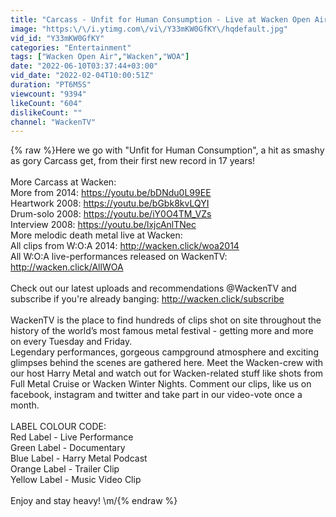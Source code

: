 ```yaml
---
title: "Carcass - Unfit for Human Consumption - Live at Wacken Open Air 2014"
image: "https:\/\/i.ytimg.com\/vi\/Y33mKW0GfKY\/hqdefault.jpg"
vid_id: "Y33mKW0GfKY"
categories: "Entertainment"
tags: ["Wacken Open Air","Wacken","WOA"]
date: "2022-06-10T03:37:44+03:00"
vid_date: "2022-02-04T10:00:51Z"
duration: "PT6M5S"
viewcount: "9394"
likeCount: "604"
dislikeCount: ""
channel: "WackenTV"
---
```

{% raw %}Here we go with  &quot;Unfit for Human Consumption&quot;, a hit as smashy as gory Carcass get, from their first new record in 17 years!<br /><br />More Carcass at Wacken:<br />More from 2014: <a rel="nofollow" target="blank" href="https://youtu.be/bDNdu0L99EE">https://youtu.be/bDNdu0L99EE</a><br />Heartwork 2008: <a rel="nofollow" target="blank" href="https://youtu.be/bGbk8kvLQYI">https://youtu.be/bGbk8kvLQYI</a><br />Drum-solo 2008: <a rel="nofollow" target="blank" href="https://youtu.be/iY0O4TM_VZs">https://youtu.be/iY0O4TM_VZs</a><br />Interview 2008: <a rel="nofollow" target="blank" href="https://youtu.be/lxjcAnlTNec">https://youtu.be/lxjcAnlTNec</a><br />More melodic death metal live at Wacken:<br />All clips from W:O:A 2014: <a rel="nofollow" target="blank" href="http://wacken.click/woa2014">http://wacken.click/woa2014</a> <br />All W:O:A live-performances released on WackenTV: <a rel="nofollow" target="blank" href="http://wacken.click/AllWOA">http://wacken.click/AllWOA</a><br /><br />Check out our latest uploads and recommendations @WackenTV and subscribe if you're already banging: <a rel="nofollow" target="blank" href="http://wacken.click/subscribe">http://wacken.click/subscribe</a><br /><br />WackenTV is the place to find hundreds of clips shot on site throughout the history of the world’s most famous metal festival - getting more and more on every Tuesday and Friday. <br />Legendary performances, gorgeous campground atmosphere and exciting glimpses behind the scenes are gathered here. Meet the Wacken-crew with our host Harry Metal and watch out for Wacken-related stuff like shots from Full Metal Cruise or Wacken Winter Nights. Comment our clips, like us on facebook, instagram and twitter and take part in our video-vote once a month.<br /><br />LABEL COLOUR CODE:<br />Red Label - Live Performance<br />Green Label - Documentary<br />Blue Label - Harry Metal Podcast<br />Orange Label - Trailer Clip<br />Yellow Label - Music Video Clip<br /><br />Enjoy and stay heavy! \m/{% endraw %}
